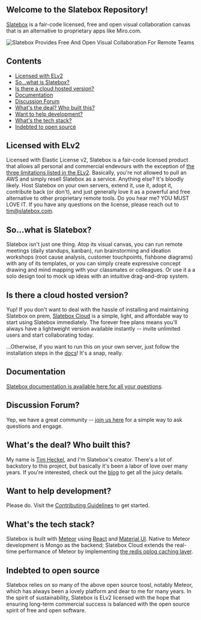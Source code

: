 ## Welcome to the Slatebox Repository!

[Slatebox](https://slatebox.com) is a fair-code licensed, free and open visual collaboration canvas that is an alternative to proprietary apps like Miro.com.

![Slatebox Provides Free And Open Visual Collaboration For Remote Teams](https://d33wubrfki0l68.cloudfront.net/399f18bc5d70c92c04bd8af25dc061159dcd02b8/2e0ec/images/sb_mindmap.jpg)

## Contents

- [Licensed with ELv2](#licensed-with-elv2)
- [So...what is Slatebox?](#so-what-is-slatebox)
- [Is there a cloud hosted version?](#is-there-a-cloud-hosted-version)
- [Documentation](#documentation)
- [Discussion Forum](#discussion-forum)
- [What's the deal? Who built this?](#whats-the-deal-who-built-this)
- [Want to help development?](#want-to-help-development)
- [What's the tech stack?](#whats-the-tech-stack)
- [Indebted to open source](#indebted-to-open-source)

## Licensed with ELv2

Licensed with Elastic License v2, Slatebox is a fair-code licensed product that allows all personal and commercial endevours with the exception of [the three limitations listed in the ELv2](https://www.elastic.co/licensing/elastic-license). Basically, you're not allowed to pull an AWS and simply resell Slatebox as a service. Anything else? It's bloodly likely. Host Slatebox on your own servers, extend it, use it, adopt it, contribute back (or don't), and just generally love it as a powerful and free alternative to other proprietary remote tools. Do you hear me? YOU MUST LOVE IT. If you have any questions on the license, please reach out to tim@slatebox.com.

## So...what is Slatebox?

Slatebox isn't just one thing. Atop its visual canvas, you can run remote meetings (daily standups, kanban), run brainstorming and ideation workshops (root cause analysis, customer touchpoints, fishbone diagrams) with any of its templates, or you can simply create expressive concept drawing and mind mapping with your classmates or colleagues. Or use it a a solo design tool to mock up ideas with an intuitive drag-and-drop system.

## Is there a cloud hosted version?

Yup! If you don't want to deal with the hassle of installing and maintaining Slatebox on prem, [Slatebox Cloud](https://app.slatebox.com) is a simple, light, and affordable way to start using Slatebox immediately. The forever free plans means you'll always have a lightweight version available instantly -- invite unlimited users and start collaborating today. 

...Otherwise, if you want to run this on your own server, just follow the installation steps in the [docs](https://docs.slatebox.com)! It's a snap, really.

## Documentation

[Slatebox documentation is available here for all your questions](https://docs.slatebox.com).

## Discussion Forum?

Yep, we have a great community -- [join us here](https://community.slatebox.com) for a simple way to ask questions and engage.

## What's the deal? Who built this?

My name is [Tim Heckel](https://github.com/TimHeckel), and I'm Slatebox's creator. There's a lot of backstory to this project, but basically it's been a labor of love over many years. If you're interested, check out the [blog](https://blog.slatebox.com) to get all the juicy details.

## Want to help development?

Please do. Visit the [Contributing Guidelines](CONTRIBUTING.md) to get started.

## What's the tech stack?

Slatebox is built with [Meteor](https://meteor.com) using [React](https://reactjs.org/) and [Material UI](https://mui.com/). Native to Meteor development is Mongo as the backend; Slatebox Cloud extends the real-time performance of Meteor by implementing [the redis oplog caching layer](https://github.com/cult-of-coders/redis-oplog).

## Indebted to open source

Slatebox relies on so many of the above open source toosl, notably Meteor, which has always been a lovely platform and dear to me for many years. In the spirit of sustainability, Slatebox is ELv2 licensed with the hope that ensuring long-term commercial success is balanced with the open source spirit of free and open software.